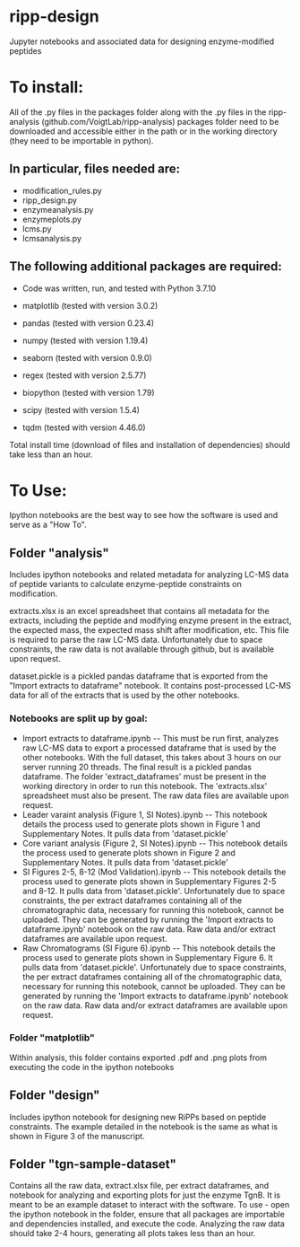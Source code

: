 # ripp-design
Jupyter notebooks and associated data for designing enzyme-modified peptides

# To install:
All of the .py files in the packages folder along with the .py files in the ripp-analysis (github.com/VoigtLab/ripp-analysis) packages folder need to be downloaded and accessible either in the path or in the working directory (they need to be importable in python).


## In particular, files needed are:

- modification_rules.py
- ripp_design.py
- enzymeanalysis.py
- enzymeplots.py
- lcms.py
- lcmsanalysis.py

## The following additional packages are required:

- Code was written, run, and tested with Python 3.7.10

- matplotlib (tested with version 3.0.2)
- pandas (tested with version 0.23.4)
- numpy (tested with version 1.19.4)
- seaborn (tested with version 0.9.0)
- regex (tested with version 2.5.77)
- biopython (tested with version 1.79)
- scipy (tested with version 1.5.4)
- tqdm (tested with version 4.46.0)

Total install time (download of files and installation of dependencies) should take less than an hour.

# To Use:
Ipython notebooks are the best way to see how the software is used and serve as a "How To".

## Folder "analysis"
Includes ipython notebooks and related metadata for analyzing LC-MS data of peptide variants to calculate enzyme-peptide constraints on modification.

extracts.xlsx is an excel spreadsheet that contains all metadata for the extracts, including the peptide and modifying enzyme present in the extract, the expected mass, the expected mass shift after modification, etc. This file is required to parse the raw LC-MS data. Unfortunately due to space constraints, the raw data is not available through github, but is available upon request.

dataset.pickle is a pickled pandas dataframe that is exported from the "Import extracts to dataframe" notebook. It contains post-processed LC-MS data for all of the extracts that is used by the other notebooks.

### Notebooks are split up by goal:

- Import extracts to dataframe.ipynb -- This must be run first, analyzes raw LC-MS data to export a processed dataframe that is used by the other notebooks. With the full dataset, this takes about 3 hours on our server running 20 threads. The final result is a pickled pandas dataframe. The folder 'extract_dataframes' must be present in the working directory in order to run this notebook. The 'extracts.xlsx' spreadsheet must also be present. The raw data files are available upon request.
- Leader varaint analysis (Figure 1, SI Notes).ipynb -- This notebook details the process used to generate plots shown in Figure 1 and Supplementary Notes. It pulls data from 'dataset.pickle'
- Core variant analysis (Figure 2, SI Notes).ipynb -- This notebook details the process used to generate plots shown in Figure 2 and Supplementary Notes. It pulls data from 'dataset.pickle'
- SI Figures 2-5, 8-12 (Mod Validation).ipynb -- This notebook details the process used to generate plots shown in Supplementary Figures 2-5 and 8-12. It pulls data from 'dataset.pickle'. Unfortunately due to space constraints, the per extract dataframes containing all of the chromatographic data, necessary for running this notebook, cannot be uploaded. They can be generated by running the 'Import extracts to dataframe.ipynb' notebook on the raw data. Raw data and/or extract dataframes are available upon request.
- Raw Chromatograms (SI Figure 6).ipynb -- This notebook details the process used to generate plots shown in Supplementary Figure 6. It pulls data from 'dataset.pickle'. Unfortunately due to space constraints, the per extract dataframes containing all of the chromatographic data, necessary for running this notebook, cannot be uploaded. They can be generated by running the 'Import extracts to dataframe.ipynb' notebook on the raw data. Raw data and/or extract dataframes are available upon request.

### Folder "matplotlib"
Within analysis, this folder contains exported .pdf and .png plots from executing the code in the ipython notebooks
                                                
## Folder "design"
Includes ipython notebook for designing new RiPPs based on peptide constraints. The example detailed in the notebook is the same as what is shown in Figure 3 of the manuscript.

## Folder "tgn-sample-dataset"
Contains all the raw data, extract.xlsx file, per extract dataframes, and notebook for analyzing and exporting plots for just the enzyme TgnB. It is meant to be an example dataset to interact with the software. To use - open the ipython notebook in the folder, ensure that all packages are importable and dependencies installed, and execute the code. Analyzing the raw data should take 2-4 hours, generating all plots takes less than an hour.
